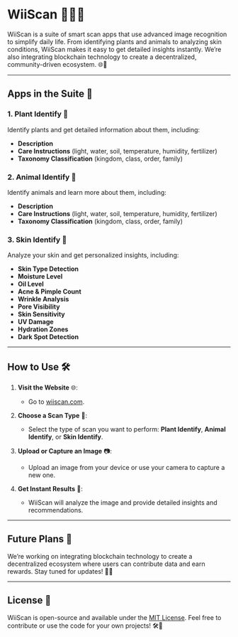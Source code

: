 # WiiScan 🌿🐾✨

WiiScan is a suite of smart scan apps that use advanced image recognition to simplify daily life. From identifying plants and animals to analyzing skin conditions, WiiScan makes it easy to get detailed insights instantly. We’re also integrating blockchain technology to create a decentralized, community-driven ecosystem. 🌐🔗

---

## Apps in the Suite 🚀

### 1. Plant Identify 🌱
Identify plants and get detailed information about them, including:
- **Description**
- **Care Instructions** (light, water, soil, temperature, humidity, fertilizer)
- **Taxonomy Classification** (kingdom, class, order, family)

### 2. Animal Identify 🐶
Identify animals and learn more about them, including:
- **Description**
- **Care Instructions** (light, water, soil, temperature, humidity, fertilizer)
- **Taxonomy Classification** (kingdom, class, order, family)

### 3. Skin Identify 🧴
Analyze your skin and get personalized insights, including:
- **Skin Type Detection**
- **Moisture Level**
- **Oil Level**
- **Acne & Pimple Count**
- **Wrinkle Analysis**
- **Pore Visibility**
- **Skin Sensitivity**
- **UV Damage**
- **Hydration Zones**
- **Dark Spot Detection**

---

## How to Use 🛠️

1. **Visit the Website** 🌐:
   - Go to [wiiscan.com](https://wiiscan.com).

2. **Choose a Scan Type** 📸:
   - Select the type of scan you want to perform: **Plant Identify**, **Animal Identify**, or **Skin Identify**.

3. **Upload or Capture an Image** 📷:
   - Upload an image from your device or use your camera to capture a new one.

4. **Get Instant Results** 🎉:
   - WiiScan will analyze the image and provide detailed insights and recommendations.

---

## Future Plans 🚧

We’re working on integrating blockchain technology to create a decentralized ecosystem where users can contribute data and earn rewards. Stay tuned for updates! 🔗💡

---

## License 📜

WiiScan is open-source and available under the [MIT License](LICENSE). Feel free to contribute or use the code for your own projects! 🛠️🤝
